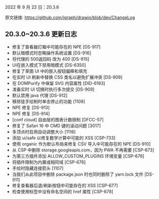 2022 年 9 月 22 日：20.3.6

原文链接: https://github.com/jgraph/drawio/blob/dev/ChangeLog

## 20.3.0~20.3.6 更新日志
- 修复了查看器灯箱中可能存在的 NPE [DS-917]
- 默认暗模式时忽略操作系统设置 [DS-916]
- 将代理的 500返回码 改为 400 [DS-915]
- UI在嵌入模式下禁用暗模式 [DS-6350]
- 修复了草图 UI 中的嵌入按钮偏移和填充
- 在实时 UI 刷新中替换 CSS 类名以避免扩展冲突 [DS-909]
- 在 DOMPurify 中保留 SVG 内容属性 [DID-6193]
- 准备实时 UI 切换时执行多次提交 [DS-909]
- 默认禁用 java 代理 [DS-912]
- 移除徒手绘制时单击停止的功能 [1109]
- NPE 修复 [DS-913]
- NPE 修复 [DS-914]
- [conf cloud] 自由层的图表计数限制 [DFCC-57]
- 修复了 Safari 16 中 CMD 键的滚动问题 [3017]
- 多顶点时启用自动调整大小 [1116]
- 添加 ui/safe 以修复数学计算中可能的 XSS [CSP-733]
- 使用 organic 作为默认布局来修复 CSV 导入中可能存在的 NPE [DS-910]
- 从 CSP 中删除 storage.googleapis.com，因为 PWA 不再需要 [CSP-673]
- 为第三方插件添加 ALLOW_CUSTOM_PLUGINS 环境变量 [CSP-676]
- 将插件限制为内置或相同域 [CSP-676]
- 手绘时隐藏连接箭头 [1107]
- 当我们从此项目中删除 package.json 时也同时删除了 yarn.lock 文件 [DS-911]
- 修复查看器后退/刷新按钮中可能存在的 XSS [CSP-677]
- 检查使用标签中没有命名空间的 href 属性 [CSP-678]
